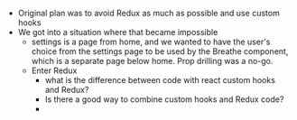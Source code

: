 - Original plan was to avoid Redux as much as possible and use custom hooks
- We got into a situation where that became impossible 
  - settings is a page from home, and we wanted to have the user's choice from the settings page to be used by the Breathe component, which is a separate page below home. Prop drilling was a no-go. 
  - Enter Redux
    - what is the difference between code with react custom hooks and Redux?
    - Is there a good way to combine custom hooks and Redux code?
    - 